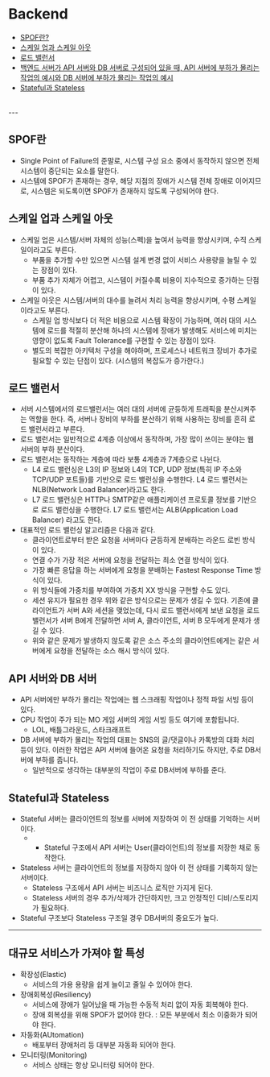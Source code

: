 # Backend

* [SPOF란?](#SPOF란)
* [스케일 업과 스케일 아웃](#스케일-업과-스케일-아웃)
* [로드 밸런서](#로드-밸런서)
* [백엔드 서버가 API 서버와 DB 서버로 구성되어 있을 때, API 서버에 부하가 몰리는 작업의 예시와 DB 서버에 부하가 몰리는 작업의 예시](#API-서버와-DB-서버)
* [Stateful과 Stateless](#Stateful과-Stateless)

<br />
---

## SPOF란

* Single Point of Failure의 준말로, 시스템 구성 요소 중에서 동작하지 않으면 전체 시스템이 중단되는 요소를 말한다.
*  시스템에 SPOF가 존재하는 경우, 해당 지점의 장애가 시스템 전체 장애로 이어지므로, 시스템은 되도록이면 SPOF가 존재하지 않도록 구성되어야 한다.

## 스케일 업과 스케일 아웃

* 스케일 업은 시스템/서버 자체의 성능(스펙)을 높여서 능력을 향상시키며, 수직 스케일이라고도 부른다.
    * 부품을 추가할 수만 있으면 시스템 설계 변경 없이 서비스 사용량을 늘릴 수 있는 장점이 있다.
    * 부품 추가 자체가 어렵고, 시스템이 커질수록 비용이 지수적으로 증가하는 단점이 있다.
* 스케일 아웃은 시스템/서버의 대수를 늘려서 처리 능력을 향상시키며, 수평 스케일이라고도 부른다.
    * 스케일 업 방식보다 더 적은 비용으로 시스템 확장이 가능하며, 여러 대의 시스템에 로드를 적절히 분산해 하나의 시스템에 장애가 발생해도 서비스에 미치는 영향이 없도록 Fault Tolerance를 구현할 수 있는 장점이 있다.
    * 별도의 복잡한 아키텍처 구성을 해야하며, 프로세스나 네트워크 장비가 추가로 필요할 수 있는 단점이 있다. (시스템의 복잡도가 증가한다.)

## 로드 밸런서

* 서버 시스템에서의 로드밸런서는 여러 대의 서버에 균등하게 트래픽을 분산시켜주는 역할을 한다. 즉, 서버나 장비의 부하를 분산하기 위해 사용하는 장비를 흔히 로드 밸런서라고 부른다.
* 로드 밸런서는 일반적으로 4계층 이상에서 동작하며, 가장 많이 쓰이는 분야는 웹 서버의 부하 분산이다.
* 로드 밸런서는 동작하는 계층에 따라 보통 4계층과 7계층으로 나뉜다.
    * L4 로드 밸런싱은 L3의 IP 정보와 L4의 TCP, UDP 정보(특히 IP 주소와 TCP/UDP 포트들)를 기반으로 로드 밸런싱을 수행한다. L4 로드 밸런서는 NLB(Network Load Balancer)라고도 한다.
    * L7 로드 밸런싱은 HTTP나 SMTP같은 애플리케이션 프로토콜 정보를 기반으로 로드 밸런싱을 수행한다. L7 로드 밸런서는 ALB(Application Load Balancer) 라고도 한다.
* 대표적인 로드 밸런싱 알고리즘은 다음과 같다.
    * 클라이언트로부터 받은 요청을 서버마다 균등하게 분배하는 라운드 로빈 방식이 있다.
    * 연결 수가 가장 적은 서버에 요청을 전달하는 최소 연결 방식이 있다.
    * 가장 빠른 응답을 하는 서버에게 요청을 분배하는 Fastest Response Time 방식이 있다.
    * 위 방식들에 가중치를 부여하여 가중치 XX 방식을 구현할 수도 있다.
    * 세션 유지가 필요한 경우 위와 같은 방식으로는 문제가 생길 수 있다. 기존에 클라이언트가 서버 A와 세션을 맺었는데, 다시 로드 밸런서에게 보낸 요청을 로드 밸런서가 서버 B에게 전달하면 서버 A, 클라이언트, 서버 B 모두에게 문제가 생길 수 있다.
    * 위와 같은 문제가 발생하지 않도록 같은 소스 주소의 클라이언트에게는 같은 서버에게 요청을 전달하는 소스 해시 방식이 있다.

## API 서버와 DB 서버

* API 서버에만 부하가 몰리는 작업에는 웹 스크래핑 작업이나 정적 파일 서빙 등이 있다.
* CPU 작업이 주가 되는 MO 게임 서버의 게임 서빙 등도 여기에 포함됩니다.
    * LOL, 배틀그라운드, 스타크래프트
* DB 서버에 부하가 몰리는 작업의 대표는 SNS의 글/댓글이나 카톡방의 대화 처리 등이 있다. 이러한 작업은 API 서버에 들어온 요청을 처리하기도 하지만, 주로 DB서버에 부하를 줍니다. 
    * 일반적으로 생각하는 대부분의 작업이 주로 DB서버에 부하를 준다.

## Stateful과 Stateless

* Stateful 서버는 클라이언트의 정보를 서버에 저장하여 이 전 상태를 기억하는 서버이다.
    * * Stateful 구조에서 API 서버는 User(클라이언트)의 정보를 저장한 채로 동작한다.
* Stateless 서버는 클라이언트의 정보를 저장하지 않아 이 전 상태를 기록하지 않는 서버이다.
    * Stateless 구조에서 API 서버는 비즈니스 로직만 가지게 된다.
    * Stateless 서버의 경우 추가/삭제가 간단하지만, 크고 안정적인 디비/스토리지가 필요하다.
* Stateful 구조보다 Stateless 구조일 경우 DB서버의 중요도가 높다.

---

## 대규모 서비스가 가져야 할 특성

* 확장성(Elastic)
    * 서비스의 가용 용량을 쉽게 늘이고 줄일 수 있어야 한다.
* 장애회복성(Resiliency)
    * 서비스에 장애가 일어났을 때 가능한 수동적 처리 없이 자동 회복해야 한다.
    * 장애 회복성을 위해 SPOF가 없어야 한다. : 모든 부분에서 최소 이중화가 되어야 한다.
* 자동화(AUtomation)
    * 배포부터 장애처리 등 대부분 자동화 되어야 한다.
* 모니터링(Monitoring)
    * 서비스 상태는 항상 모니터링 되어야 한다.